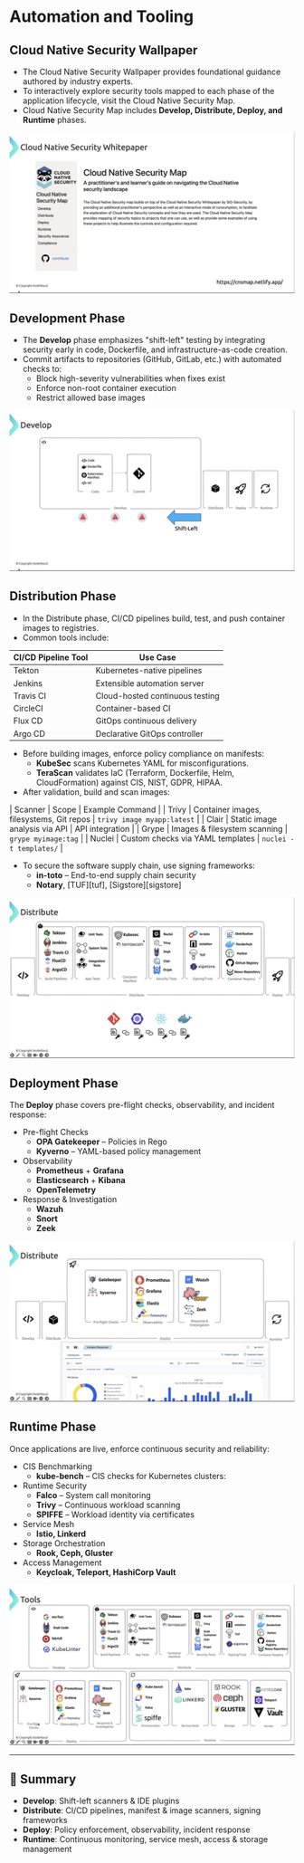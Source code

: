 # Automation and Tooling

## Cloud Native Security Wallpaper
- The Cloud Native Security Wallpaper provides foundational guidance authored by industry experts.
- To interactively explore security tools mapped to each phase of the application lifecycle, visit the Cloud Native Security Map.
- Cloud Native Security Map includes **Develop, Distribute, Deploy, and Runtime** phases.

![Cloud Native Security Map](../images/cloud-native-security-map.png)

## Development Phase
- The **Develop** phase emphasizes "shift-left" testing by integrating security early in code, Dockerfile, and infrastructure-as-code creation. 
- Commit artifacts to repositories (GitHub, GitLab, etc.) with automated checks to:
    - Block high-severity vulnerabilities when fixes exist
    - Enforce non-root container execution
    - Restrict allowed base images

![Development Phase](../images/development-phase.png)

## Distribution Phase
- In the Distribute phase, CI/CD pipelines build, test, and push container images to registries. 
- Common tools include:

| CI/CD Pipeline Tool | Use Case |
|---------------------|----------|
| Tekton |Kubernetes-native pipelines | 
| Jenkins |Extensible automation server | 
| Travis CI | Cloud-hosted continuous testing |
| CircleCI | Container-based CI |
| Flux CD | GitOps continuous delivery |
| Argo CD | Declarative GitOps controller |

- Before building images, enforce policy compliance on manifests:
    - **KubeSec** scans Kubernetes YAML for misconfigurations.
    - **TeraScan** validates IaC (Terraform, Dockerfile, Helm, CloudFormation) against CIS, NIST, GDPR, HIPAA.
- After validation, build and scan images:

| Scanner | Scope | Example Command |
| Trivy | Container images, filesystems, Git repos | `trivy image myapp:latest` |
| Clair | Static image analysis via API | API integration |
| Grype | Images & filesystem scanning | `grype myimage:tag` |
| Nuclei | Custom checks via YAML templates | `nuclei -t templates/` |

- To secure the software supply chain, use signing frameworks:
    - **in-toto** – End-to-end supply chain security
    - **Notary**, [TUF][tuf], [Sigstore][sigstore]

![Distribution Phase](../images/distribution-phase.png)

## Deployment Phase
The **Deploy** phase covers pre-flight checks, observability, and incident response:
- Pre-flight Checks
    - **OPA Gatekeeper** – Policies in Rego
    - **Kyverno** – YAML-based policy management
- Observability
    - **Prometheus** + **Grafana**
    - **Elasticsearch** + **Kibana**
    - **OpenTelemetry**
- Response & Investigation
    - **Wazuh**
    - **Snort**
    - **Zeek**

![Deployment Phase](../images/deployment-phase.png)

## Runtime Phase
Once applications are live, enforce continuous security and reliability:
- CIS Benchmarking
    - **kube-bench** – CIS checks for Kubernetes clusters:
- Runtime Security
    - **Falco** – System call monitoring
    - **Trivy** – Continuous workload scanning
    - **SPIFFE** – Workload identity via certificates
- Service Mesh
    - **Istio, Linkerd**
- Storage Orchestration
    - **Rook, Ceph, Gluster**
- Access Management
    - **Keycloak, Teleport, HashiCorp Vault**

![Runtime Phase](../images/runtime-phase.png)

---

## 📌 Summary
- **Develop**: Shift-left scanners & IDE plugins
- **Distribute**: CI/CD pipelines, manifest & image scanners, signing frameworks
- **Deploy**: Policy enforcement, observability, incident response
- **Runtime**: Continuous monitoring, service mesh, access & storage management
